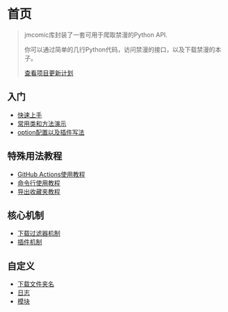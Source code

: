 首页
=====================================



> jmcomic库封装了一套可用于爬取禁漫的Python API.
>
> 你可以通过简单的几行Python代码，访问禁漫的接口，以及下载禁漫的本子。
> 
> [查看项目更新计划](TODO.md)



## 入门

- [快速上手](https://github.com/hect0x7/JMComic-Crawler-Python/tree/master?tab=readme-ov-file#%E5%BF%AB%E9%80%9F%E4%B8%8A%E6%89%8B)
- [常用类和方法演示](tutorial/0_common_usage)
- [option配置以及插件写法](./option_file_syntax.md)



## 特殊用法教程
- [GitHub Actions使用教程](./tutorial/1_github_actions.md)
- [命令行使用教程](tutorial/2_command_line.md)
- [导出收藏夹教程](tutorial/10_export_favorites.md)



## 核心机制
- [下载过滤器机制](tutorial/5_filter.md)
- [插件机制](tutorial/6_plugin.md)



## 自定义
- [下载文件夹名](tutorial/9_custom_download_dir_name.md)
- [日志](tutorial/9_custom_download_dir_name.md)
- [模块](tutorial/4_module_custom.md)

